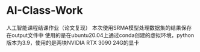 # AI-Class-Work
人工智能课程结课作业（论文复现）
本次使用SRMA模型处理数据集的结果保存在output文件中
使用的是在ubuntu20.04上通过conda创建的虚拟环境，python版本为3.9，使用的是两块NVIDIA RTX 3090 24G的显卡
